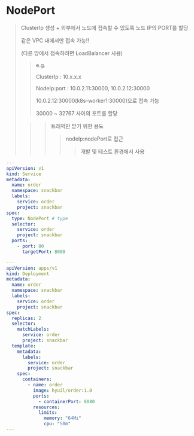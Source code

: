 # NodePort

> ClusterIp 생성 + 외부에서 노드에 접속할 수 있도록 노드 IP의 PORT를 할당
>
> 같은 VPC 내에서만 접속 가능!!
>
> (다른 망에서 접속하려면 LoadBalancer 사용)
>
> > e.g.
> >
> > ClusterIp : 10.x.x.x
> >
> > NodeIp:port : 10.0.2.11:30000, 10.0.2.12:30000
> >
> > 10.0.2.12:30000(k8s-worker1:30000)으로 접속 가능
> >
> > 30000 ~ 32767 사이의 포트를 할당
>
> > > 트래픽만 받기 위한 용도
> > >
> > > > nodeIp:nodePort로 접근
> > > >
> > > > > 개발 및 테스트 환경에서 사용

```yaml
---
apiVersion: v1
kind: Service
metadata:
  name: order
  namespace: snackbar
  labels:
    service: order
    project: snackbar
spec:
  type: NodePort # type
  selector:
    service: order
    project: snackbar
  ports:
    - port: 80
      targetPort: 8080

---
apiVersion: apps/v1
kind: Deployment
metadata:
  name: order
  namespace: snackbar
  labels:
    service: order
    project: snackbar
spec:
  replicas: 2
  selector:
    matchLabels:
      service: order
      project: snackbar
  template:
    metadata:
      labels:
        service: order
        project: snackbar
    spec:
      containers:
        - name: order
          image: hyuil/order:1.0
          ports:
            - containerPort: 8080
          resources:
            limits:
              memory: "64Mi"
              cpu: "50m"
---
```
